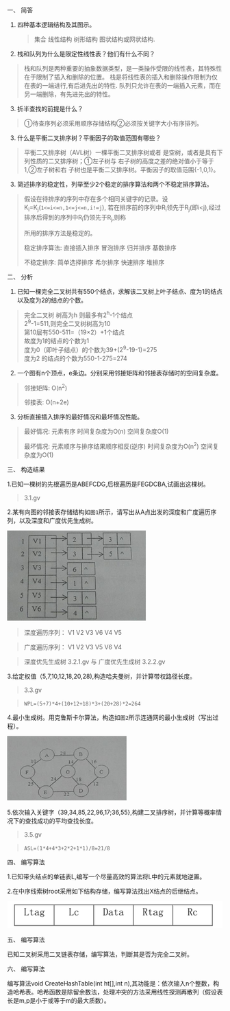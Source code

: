 一、 简答

1. 四种基本逻辑结构及其图示。

   > 集合 线性结构 树形结构 图状结构或网状结构.

   

2. 栈和队列为什么是限定性线性表？他们有什么不同？
>栈和队列是两种重要的抽象数据类型，是一类操作受限的线性表，其特殊性在于限制了插入和删除的位置。
栈是将线性表的插入和删除操作限制为仅在表的一端进行,有后进先出的特性.
队列只允许在表的一端插入元素，而在另一端删除，有先进先出的特性。

3. 折半查找的前提是什么？

>①待查序列必须采用顺序存储结构②必须按关键字大小有序排列。

3. 什么是平衡二叉排序树？平衡因子的取值范围有哪些？

>平衡二又排序树（AVL树）一棵平衡二叉排序树或者
>是空树，或者是具有下列性质的二又排序树；①左子树与
>右子树的高度之差的绝对值小于等于1,②左子树和右
>子树也是平衡二又排序树。平衡因子的取值范围{-1,0,1}。

3. 简述排序的稳定性，列举至少2个稳定的排序算法和两个不稳定排序算法。

>假设在待排序的序列中存在多个相同关键字的记录。设K<sub>i</sub>=K<sub>j</sub>(`1<=i<=n,1<=j<=n,i!=j`),
>若在排序前的序列中R<sub>i</sub>领先于R<sub>j</sub>(即i<j),经过排序后得到的序列中R<sub>i</sub>仍领先于R<sub>j</sub>,则称
>
>所用的排序方法是稳定的。
>
>稳定排序算法: 直接插入排序 冒泡排序 归并排序 基数排序
>
>不稳定排序: 简单选择排序 希尔排序 快速排序 堆排序

二、 分析

1. 已知一棵完全二叉树共有550个结点，求解该二叉树上叶子结点、度为1的结点以及度为2的结点的个数。
>完全二叉树 树高为h 则最多有2<sup>h</sup>-1个结点  
> 2<sup>9</sup>-1=511,则完全二叉树树高为10  
>第10层有550-511=（19×2）+1个结点  
>故度为1的结点的个数为1  
>度为0（即叶子结点）的个数为39+(2<sup>9</sup>-19-1)=275  
>度为2 的结点的个数为550-1-275=274

2. 一个图有n个顶点，e条边。分别采用邻接矩阵和邻接表存储时的空间复杂度。

> 邻接矩阵: O(n<sup>2</sup>)
>
> 邻接表: O(n+2e)

3. 分析直接插入排序的最好情况和最坏情况性能。

> 最好情况: 元素有序  时间复杂度为O(n) 空间复杂度O(1)
>
> 最坏情况: 元素顺序与排序结果顺序相反(逆序) 时间复杂度为O(n<sup>2</sup>)  空间复杂度为O(1)

三、 构造结果

1.已知一棵树的先根遍历是ABEFCDG,后根遍历是FEGDCBA,试画出这棵树。
>3.1.gv

2.某有向图的邻接表存储结构如`图1`所示，请写出从A点出发的深度和广度遍历序列，以及深度和广度优先生成树。

![3.2](3.2.png)


>深度遍历序列： V1 V2 V3 V6 V4 V5

>广度遍历序列： V1 V2 V3 V5 V6 V4

>深度优先生成树 3.2.1.gv 与 广度优先生成树 3.2.2.gv



3.给定权值（5,7,10,12,18,20,28),构造哈夫曼树，并计算带权路径长度。

>3.3.gv 

>`WPL=(5+7)*4+(10+12+18)*3+(20+28)*2=264`

4.最小生成树。用克鲁斯卡尔算法，构造如`图2`所示连通网的最小生成树（写出过程）。

![3.4](3.4.png)

5.依次输入关键字（39,34,85,22,96,17;36,55},构建二叉排序树，并计算等概率情况下的查找成功的平均查找长度。

>3.5.gv

>`ASL=(1*4+4*3+2*2+1*1)/8=21/8`

四、 编写算法

1.已知带头结点的单链表L,编写一个尽量高效的算法将L中的元素就地逆置。

2.在中序线索树root采用如下结构存储，编写算法找出X结点的后继结点。

![4.2](4.2.png)

五、 编写算法

已知二叉树采用二叉链表存储，编写算法，判断其是否为完全二叉树。

六、 编写算法

编写算法void CreateHashTable(int ht[],int n),其功能是：依次输入n个整数，构造哈希表。哈希函数是除留余数法，处理冲突的方法采用线性探测再散列（假设表长是m,p是小于或等于m的最大质数）。